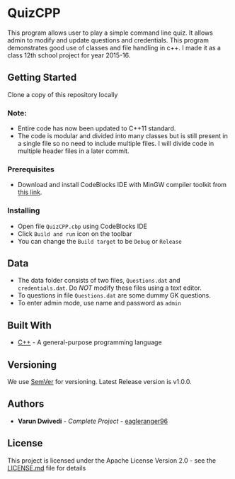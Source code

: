 # QuizCPP

This program allows user to play a simple command line quiz. It allows admin to modify and update questions and credentials. This program demonstrates good use of classes and file handling in c++. I made it as a class 12th school project for year 2015-16.

## Getting Started

Clone a copy of this repository locally

### Note:

* Entire code has now been updated to C++11 standard.
* The code is modular and divided into many classes but is still present in a single file so no need to include multiple files. I will divide code in multiple header files in a later commit.

### Prerequisites

* Download and install CodeBlocks IDE with MinGW compiler toolkit from [this link](http://www.codeblocks.org/downloads/binaries).

### Installing

* Open file ```QuizCPP.cbp``` using CodeBlocks IDE
* Click ```Build and run``` icon on the toolbar
* You can change the ```Build target``` to be ```Debug``` or ```Release```

## Data

* The data folder consists of two files, ```Questions.dat``` and ```credentials.dat```. Do *NOT* modify these files using a text editor.
* To questions in file ```Questions.dat``` are some dummy GK questions.
* To enter admin mode, use name and password as ```admin```

## Built With

* [C++](http://www.cplusplus.com/) - A general-purpose programming language

## Versioning

We use [SemVer](http://semver.org/) for versioning. Latest Release version is v1.0.0.

## Authors

* **Varun Dwivedi** - *Complete Project* - [eagleranger96](https://github.com/eagleranger96/)

## License

This project is licensed under the Apache License Version 2.0 - see the [LICENSE.md](LICENSE.md) file for details